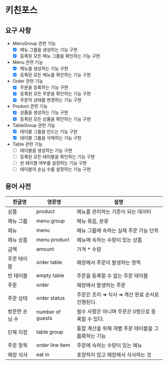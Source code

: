# 키친포스

## 요구 사항
- MenuGroup 관련 기능
    - [x] 메뉴 그룹을 생성하는 기능 구현
    - [x] 등록된 모든 메뉴 그룹을 확인하는 기능 구현

- Menu 관련 기능
    - [x] 메뉴를 생성하는 기능 구현
    - [x] 등록된 모든 메뉴를 확인하는 기능 구현

- Order 관련 기능
    - [x] 주문을 등록하는 기능 구현
    - [x] 등록된 모든 주문을 확인하는 기능 구현
    - [x] 주문의 상태를 변경하는 기능 구현

- Product 관련 기능
    - [x] 상품을 생성하는 기능 구현
    - [x] 등록된 모든 상품을 확인하는 기능 구현

- TableGroup 관련 기능
    - [x] 테이블 그룹을 만드는 기능 구현
    - [x] 테이블 그룹을 삭제하는 기능 구현

- Table 관련 기능
    - [ ] 테이블을 생성하는 기능 구현
    - [ ] 등록된 모든 테이블을 확인하는 기능 구현
    - [ ] 빈 테이블 여부를 설정하는 기능 구현
    - [ ] 테이블의 손님 수를 설정하는 기능 구현

## 용어 사전

| 한글명 | 영문명 | 설명 |
| --- | --- | --- |
| 상품 | product | 메뉴를 관리하는 기준이 되는 데이터 |
| 메뉴 그룹 | menu group | 메뉴 묶음, 분류 |
| 메뉴 | menu | 메뉴 그룹에 속하는 실제 주문 가능 단위 |
| 메뉴 상품 | menu product | 메뉴에 속하는 수량이 있는 상품 |
| 금액 | amount | 가격 * 수량 |
| 주문 테이블 | order table | 매장에서 주문이 발생하는 영역 |
| 빈 테이블 | empty table | 주문을 등록할 수 없는 주문 테이블 |
| 주문 | order | 매장에서 발생하는 주문 |
| 주문 상태 | order status | 주문은 조리 ➜ 식사 ➜ 계산 완료 순서로 진행된다. |
| 방문한 손님 수 | number of guests | 필수 사항은 아니며 주문은 0명으로 등록할 수 있다. |
| 단체 지정 | table group | 통합 계산을 위해 개별 주문 테이블을 그룹화하는 기능 |
| 주문 항목 | order line item | 주문에 속하는 수량이 있는 메뉴 |
| 매장 식사 | eat in | 포장하지 않고 매장에서 식사하는 것 |
